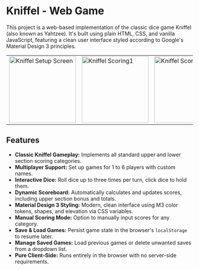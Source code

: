 # Kniffel - Web Game

This project is a web-based implementation of the classic dice game Kniffel (also known as Yahtzee). It's built using plain HTML, CSS, and vanilla JavaScript, featuring a clean user interface styled according to Google's Material Design 3 principles.
<table>
  <tr>
    <td><img src="https://github.com/user-attachments/assets/6ee36317-7bc2-484e-9d18-d2eea9117370" alt="Kniffel Setup Screen" width="180"></td>
    <td><img src="https://github.com/user-attachments/assets/49071eae-694b-4820-ab98-7ea00d13f1cb" alt="Kniffel Scoring1" width="180"></td>
    <td><img src="https://github.com/user-attachments/assets/755f1947-0fee-46fb-92eb-705e84186813" alt="Kniffel Scoring2" width="180"></td>
    <td><img src="https://github.com/user-attachments/assets/e79dbed8-2366-41e1-94e9-c4b2b3b7e5dc" alt="Kniffel Save/Load" width="180"></td>
  </tr>
</table>

## Features

*   **Classic Kniffel Gameplay:** Implements all standard upper and lower section scoring categories.
*   **Multiplayer Support:** Set up games for 1 to 6 players with custom names.
*   **Interactive Dice:** Roll dice up to three times per turn, click dice to hold them.
*   **Dynamic Scoreboard:** Automatically calculates and updates scores, including upper section bonus and totals.
*   **Material Design 3 Styling:** Modern, clean interface using M3 color tokens, shapes, and elevation via CSS variables.
*   **Manual Scoring Mode:** Option to manually input scores for any category.
*   **Save & Load Games:** Persist game state in the browser's `localStorage` to resume later.
*   **Manage Saved Games:** Load previous games or delete unwanted saves from a dropdown list.
*   **Pure Client-Side:** Runs entirely in the browser with no server-side requirements.
